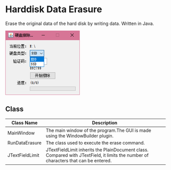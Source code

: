 # Harddisk Data Erasure
Erase the original data of the hard disk by writing data.  Written in Java.  
  
<img src="https://github.com/Karasukaigan/harddisk-data-erasure/blob/main/Run%20Screen.png"  alt="Screenshot" />  
  
## Class  
| Class Name | Description |
| ---- | ---- |
| MainWindow | The main window of the program.The GUI is made using the WindowBuilder plugin. |
| RunDataErasure | The class used to execute the erase command. |
| JTextFieldLimit | JTextFieldLimit inherits the PlainDocument class. Compared with JTextField, it limits the number of characters that can be entered. |
